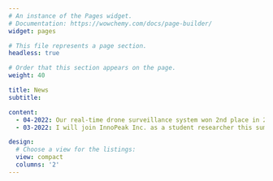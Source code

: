```yaml
---
# An instance of the Pages widget.
# Documentation: https://wowchemy.com/docs/page-builder/
widget: pages

# This file represents a page section.
headless: true

# Order that this section appears on the page.
weight: 40

title: News
subtitle:

content:
  - 04-2022: Our real-time drone surveillance system won 2nd place in 2022 Drone-vs-Bird Detection Challenge
  - 03-2022: I will join InnoPeak Inc. as a student researcher this summer.

design:
  # Choose a view for the listings:
  view: compact
  columns: '2'
---
```

